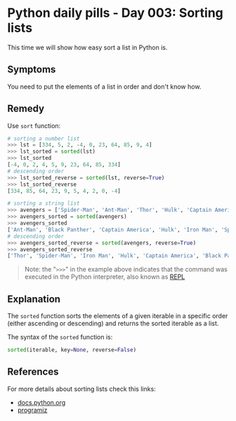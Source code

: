 # Python daily pills - Day 003: Sorting lists

This time we will show how easy sort a list in Python is.

## Symptoms

You need to put the elements of a list in order and don't know how.

## Remedy

Use `sort` function:

```python
# sorting a number list
>>> lst = [334, 5, 2, -4, 0, 23, 64, 85, 9, 4]
>>> lst_sorted = sorted(lst)
>>> lst_sorted
[-4, 0, 2, 4, 5, 9, 23, 64, 85, 334]
# descending order
>>> lst_sorted_reverse = sorted(lst, reverse=True)
>>> lst_sorted_reverse
[334, 85, 64, 23, 9, 5, 4, 2, 0, -4]

# sorting a string list
>>> avengers = ['Spider-Man', 'Ant-Man', 'Thor', 'Hulk', 'Captain America', 'Black Panther', 'Iron Man']
>>> avengers_sorted = sorted(avengers)
>>> avengers_sorted
['Ant-Man', 'Black Panther', 'Captain America', 'Hulk', 'Iron Man', 'Spider-Man', 'Thor']
# descending order
>>> avengers_sorted_reverse = sorted(avengers, reverse=True)
>>> avengers_sorted_reverse
['Thor', 'Spider-Man', 'Iron Man', 'Hulk', 'Captain America', 'Black Panther', 'Ant-Man']
```

> Note: the "`>>>`" in the example above indicates that the command was executed in the Python interpreter, also known as [REPL](https://docs.python.org/3/tutorial/interpreter.html)

## Explanation

The `sorted` function sorts the elements of a given iterable in a specific order (either ascending or descending) and returns the sorted iterable as a list.

The syntax of the `sorted` function is:

```python
sorted(iterable, key=None, reverse=False)
```

## References

For more details about sorting lists check this links:

- [docs.python.org](https://docs.python.org/3/library/stdtypes.html?highlight=sort#list.sort)
- [programiz](https://www.programiz.com/python-programming/methods/built-in/sorted)
